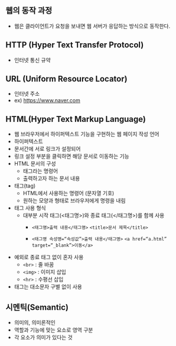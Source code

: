## 웹의 동작 과정
- 웹은 클라이언트가 요청을 보내면 웹 서버가 응답하는 방식으로 동작한다.

## HTTP (Hyper Text Transfer Protocol)
- 인터넷 통신 규약

## URL (Uniform Resource Locator)
- 인터넷 주소
- ex) https://www.naver.com

## HTML(Hyper Text Markup Language)
- 웹 브라우저에서 하이퍼텍스트 기능을 구현하는 웹 페이지 작성 언어
- 하이퍼텍스트
- 문서간에 서로 링크가 설정되어
- 링크 설정 부분을 클릭하면 해당 문서로 이동하는 기능
- HTML 문서의 구성
    - 태그라는 명령어
    - 출력하고자 하는 문서 내용
- 태그(tag)
    - HTML에서 사용하는 명령어 (문자열 기호)
    - 원하는 모양과 형태로 브라우저에게 명령을 내림
- 태그 사용 형식
    - 대부분 시작 태그(<태그명>)와 종료 태그(</태그명>)를 함께 사용
        - ```<태그명>출력 내용</태그명>```
           ```<title>문서 제목</title>```

        - ```<태그명 속성명=“속성값”>출력 내용</태그명>```
            ```<a href=“a.html” target=“_blank”>이동</a>```
- 예외로 종료 태그 없이 혼자 사용
    - ```<br>``` : 줄 바꿈
    - ```<img>``` : 이미지 삽입
    - ```<hr>``` : 수평선 삽입
- 태그는 대소문자 구별 없이 사용

## 시멘틱(Semantic)
- 의미의, 의미론적인
- 역할과 기능에 맞는 요소로 영역 구분
- 각 요소가 의미가 있다는 것

